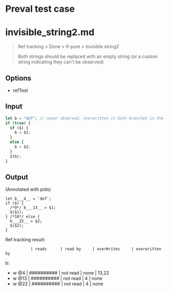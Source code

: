 # Preval test case

# invisible_string2.md

> Ref tracking > Done > If-pure > Invisible string2
>
> Both strings should be replaced with an empty string (or a custom string indicating they can't be observed)

## Options

- refTest

## Input

`````js filename=intro
let b = "def"; // never observed, overwritten in both branches in the loop
if (true) {
  if ($) {
    b = $1;
  }
  else {
    b = $2;
  }
  $(b);
}
`````

## Output

(Annotated with pids)

`````filename=intro
let b___4__ = `def`;
if ($) {
  /*9*/ b___13__ = $1;
  $($1);
} /*18*/ else {
  b___22__ = $2;
  $($2);
}
`````

Ref tracking result:

               | reads      | read by     | overWrites     | overwritten by
b:
  - w @4       | ########## | not read    | none           | 13,22
  - w @13      | ########## | not read    | 4              | none
  - w @22      | ########## | not read    | 4              | none
